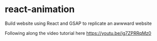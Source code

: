 # react-animation
Build website using React and GSAP to replicate an awwward website

Following along the video tutorial here https://youtu.be/ig7ZPRRqMz0
